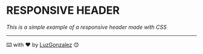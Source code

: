 # RESPONSIVE HEADER

_This is a simple example of a responsive header made with CSS_

---
⌨️ with ❤️ by [LuzGonzalez](https://github.com/LuzGonzalez) 😊